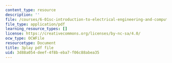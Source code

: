 ```yaml
---
content_type: resource
description: ''
file: /courses/6-01sc-introduction-to-electrical-engineering-and-computer-science-i-spring-2011/3d88a054deef4f8beba7f06c88abea35_UGdXwvB6K-w.pdf
file_type: application/pdf
learning_resource_types: []
license: https://creativecommons.org/licenses/by-nc-sa/4.0/
ocw_type: OCWFile
resourcetype: Document
title: 3play pdf file
uid: 3d88a054-deef-4f8b-eba7-f06c88abea35
---
```

